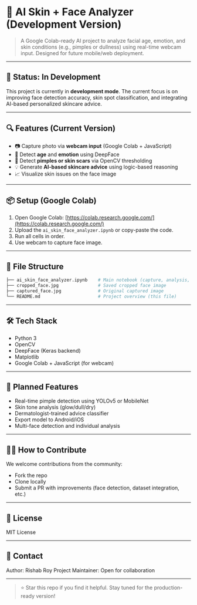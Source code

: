 # 👤 AI Skin + Face Analyzer (Development Version)

> A Google Colab-ready AI project to analyze facial age, emotion, and skin conditions (e.g., pimples or dullness) using real-time webcam input. Designed for future mobile/web deployment.

---

## 🚧 Status: In Development

This project is currently in **development mode**. The current focus is on improving face detection accuracy, skin spot classification, and integrating AI-based personalized skincare advice.

---

## 🔍 Features (Current Version)

* 📷 Capture photo via **webcam input** (Google Colab + JavaScript)
* 🤖 Detect **age** and **emotion** using DeepFace
* 🧴 Detect **pimples or skin scars** via OpenCV thresholding
* 💡 Generate **AI-based skincare advice** using logic-based reasoning
* 📈 Visualize skin issues on the face image

---

## 📦 Setup (Google Colab)

1. Open Google Colab: [https://colab.research.google.com/](https://colab.research.google.com/)
2. Upload the `ai_skin_face_analyzer.ipynb` or copy-paste the code.
3. Run all cells in order.
4. Use webcam to capture face image.

---

## 📁 File Structure

```bash
├── ai_skin_face_analyzer.ipynb    # Main notebook (capture, analysis, advice)
├── cropped_face.jpg               # Saved cropped face image
├── captured_face.jpg              # Original captured image
└── README.md                      # Project overview (this file)
```

---

## 🛠️ Tech Stack

* Python 3
* OpenCV
* DeepFace (Keras backend)
* Matplotlib
* Google Colab + JavaScript (for webcam)

---

## 🚀 Planned Features

* Real-time pimple detection using YOLOv5 or MobileNet
* Skin tone analysis (glow/dull/dry)
* Dermatologist-trained advice classifier
* Export model to Android/iOS
* Multi-face detection and individual analysis

---

## 🙋‍♂️ How to Contribute

We welcome contributions from the community:

* Fork the repo
* Clone locally
* Submit a PR with improvements (face detection, dataset integration, etc.)

---

## 📄 License

MIT License

---

## 💬 Contact

Author: Rishab Roy
Project Maintainer: Open for collaboration

---

> ⭐ Star this repo if you find it helpful. Stay tuned for the production-ready version!
